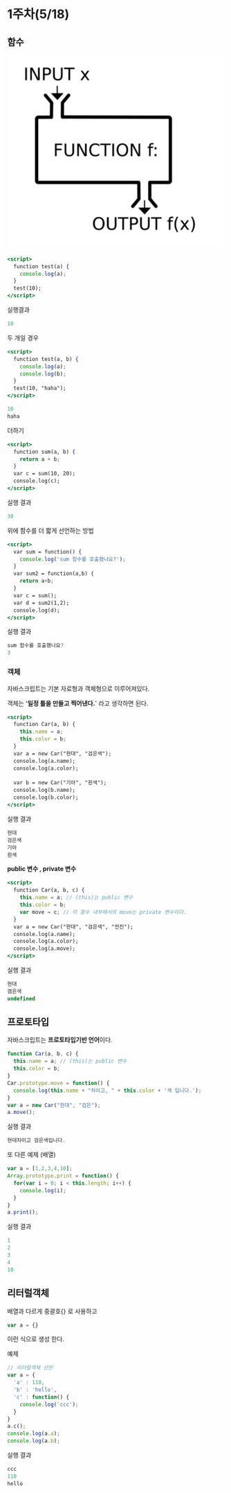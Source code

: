 # 1주차(5/18)

## 함수

![2021-05-17](\images\2021-05-17.PNG)

```jsx
<script>
  function test(a) {
    console.log(a);
  }
  test(10);
</script>
```

실행결과

```jsx
10
```

두 개일 경우

```jsx
<script>
  function test(a, b) {
    console.log(a);
    console.log(b);
  }
  test(10, "haha");
</script>
```

```jsx
10
haha
```

더하기

```jsx
<script>
  function sum(a, b) {
    return a + b;
  }
  var c = sum(10, 20);
  console.log(c);
</script>
```

실행 결과

```jsx
30
```

위에 함수를 더 짧게 선언하는 방법

```jsx
<script>
  var sum = function() {
    console.log('sum 함수를 호출했나요?');
  }
  var sum2 = function(a,b) {
    return a+b;
  }
  var c = sum();
  var d = sum2(1,2);
  console.log(d);
</script>
```

실행 결과

```jsx
sum 함수를 호출했나요?
3
```

### 객체

자바스크립트는 기본 자료형과 객체형으로 이루어져있다.

객체는 '**일정 틀을 만들고 찍어낸다.**' 라고 생각하면 된다.

```jsx
<script>
  function Car(a, b) {
    this.name = a;
    this.color = b;
  }
  var a = new Car("현대", "검은색");
  console.log(a.name);
  console.log(a.color);

  var b = new Car("기아", "흰색");
  console.log(b.name);
  console.log(b.color);
</script>
```

실행 결과

```jsx
현대
검은색
기아
흰색
```

**public 변수 , private 변수**

```jsx
<script>
  function Car(a, b, c) {
    this.name = a; // (this)는 public 변수
    this.color = b;
    var move = c; // 이 함수 내부에서의 move는 private 변수이다.
  }
  var a = new Car("현대", "검은색", "전진");
  console.log(a.name);
  console.log(a.color);
  console.log(a.move);
</script>
```

실행 결과

```jsx
현대
겸은색
undefined
```

## 프로토타입

자바스크립트는 **프로토타입기반 언어**이다.

```jsx
function Car(a, b, c) {
  this.name = a; // (this)는 public 변수
  this.color = b;
}
Car.prototype.move = function() {
  console.log(this.name + "차이고, " + this.color + '색 입니다.');
}
var a = new Car("현대", "검은");
a.move();
```

실행 결과

```jsx
현대차이고 검은색입니다.
```

또 다른 예제 (배열)

```jsx
var a = [1,2,3,4,10];
Array.prototype.print = function() {
  for(var i = 0; i < this.length; i++) {
    console.log(i);
  }
}
a.print();
```

실행 결과

```jsx
1
2
3
4
10
```

## 리터럴객체

배열과 다르게 중괄호{} 로 사용하고 

```jsx
var a = {}
```

이런 식으로 생성 한다.

예제

```jsx
// 리터럴객체 선언
var a = {
  'a' : 110,
  'b' : 'hello',
  'c' : function() {
    console.log('ccc');
  }
}
a.c();
console.log(a.a);
console.log(a.b);
```

실행 결과

```jsx
ccc
110
hello
```

